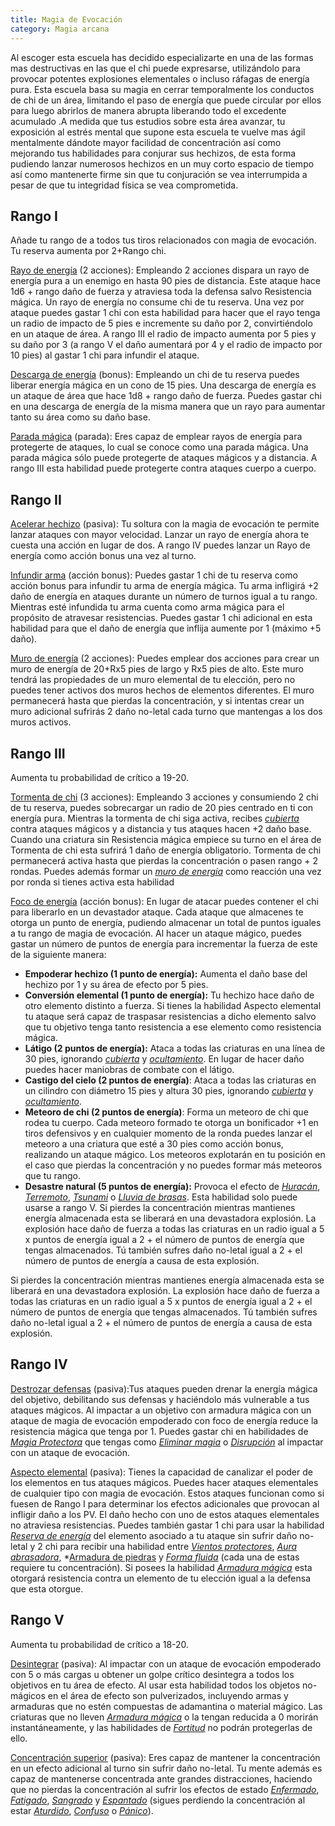 ```yaml
---
title: Magia de Evocación
category: Magia arcana
---
```


Al escoger esta escuela has decidido especializarte en una de las formas mas destructivas en las que el chi puede expresarse, utilizándolo para provocar potentes explosiones elementales o incluso ráfagas de energía pura. Esta escuela basa su magia en cerrar temporalmente los conductos de chi de un área, limitando el paso de energía que puede circular por ellos para luego abrirlos de manera abrupta liberando todo el excedente acumulado .A medida que tus estudios sobre esta área avanzar, tu exposición al estrés mental que supone esta escuela te vuelve mas ágil mentalmente dándote mayor facilidad de concentración así como mejorando tus habilidades para conjurar sus hechizos, de esta forma pudiendo lanzar numerosos hechizos en un muy corto espacio de tiempo así como mantenerte firme sin que tu conjuración se vea interrumpida a pesar de que tu integridad física se vea comprometida.

## Rango I

Añade tu rango de a todos tus tiros relacionados con magia de evocación. Tu reserva aumenta por 2+Rango chi.

<u>Rayo de energía</u> (2 acciones): Empleando 2 acciones dispara un rayo de energía pura a un enemigo en hasta 90 pies de distancia. Este ataque hace 1d6 + rango daño de fuerza y atraviesa toda la defensa salvo Resistencia mágica. Un rayo de energía no consume chi de tu reserva. Una vez por ataque puedes gastar 1 chi con esta habilidad para hacer que el rayo tenga un radio de impacto de 5 pies e incremente su daño por 2, convirtiéndolo en un ataque de área. A rango III el radio de impacto aumenta por 5 pies y su daño por 3 (a rango V el daño aumentará por 4 y el radio de impacto por 10 pies) al gastar 1 chi para infundir el ataque.

<u>Descarga de energía</u> (bonus): Empleando un chi de tu reserva puedes liberar energía mágica en un cono de 15 pies. Una descarga de energía es un ataque de área que hace 1d8 + rango daño de fuerza. Puedes gastar chi en una descarga de energía de la misma manera que un rayo para aumentar tanto su área como su daño base.

<u>Parada mágica</u> (parada): Eres capaz de emplear rayos de energía para protegerte de ataques, lo cual se conoce como una parada mágica. Una parada mágica sólo puede protegerte de ataques mágicos y a distancia. A rango III esta habilidad puede protegerte contra ataques cuerpo a cuerpo.

## Rango II

<u>Acelerar hechizo</u> (pasiva): Tu soltura con la magia de evocación te permite lanzar ataques con mayor velocidad. Lanzar un rayo de energía ahora te cuesta una acción en lugar de dos. A rango IV puedes lanzar un Rayo de energía como acción bonus una vez al turno.

<u>Infundir arma</u> (acción bonus): Puedes gastar 1 chi de tu reserva como acción bonus para infundir tu arma de energía mágica. Tu arma infligirá +2 daño de energía en ataques durante un número de turnos igual a tu rango. Mientras esté infundida tu arma cuenta como arma mágica para el propósito de atravesar resistencias. Puedes gastar 1 chi adicional en esta habilidad para que el daño de energía que inflija aumente por 1 (máximo +5 daño). 

<u>Muro de energía</u> (2 acciones): Puedes emplear dos acciones para crear un muro de energía de 20+Rx5 pies de largo y Rx5 pies de alto. Este muro tendrá las propiedades de un muro elemental de tu elección, pero no puedes tener activos dos muros hechos de elementos diferentes. El muro permanecerá hasta que pierdas la concentración, y si intentas crear un muro adicional sufrirás 2 daño no-letal cada turno que mantengas a los dos muros activos. 

## Rango III  

Aumenta tu probabilidad de crítico a 19-20. 

<u>Tormenta de chi</u> (3 acciones): Empleando 3 acciones y consumiendo 2 chi de tu reserva, puedes sobrecargar un radio de 20 pies centrado en ti con energía pura. Mientras la tormenta de chi siga activa, recibes *[cubierta](https://raldamain.com/rules/Reglas%20principales/reglas%20de%20combate.html#cubierta)* contra ataques mágicos y a distancia y tus ataques hacen +2 daño base. Cuando una criatura sin Resistencia mágica empiece su turno en el área de Tormenta de chi esta sufrirá 1 daño de energía obligatorio. Tormenta de chi permanecerá activa hasta que pierdas la concentración o pasen rango + 2 rondas. Puedes además formar un *[muro de energía](https://raldamain.com/rules/Rangos/Magia%20arcana/magia%20de%20evocacion.html#rango-ii)* como reacción una vez por ronda si tienes activa esta habilidad 

<u>Foco de energía</u> (acción bonus): En lugar de atacar puedes contener el chi para liberarlo en un devastador ataque. Cada ataque que almacenes te otorga un punto de energía, pudiendo almacenar un total de puntos iguales a tu rango de magia de evocación. Al hacer un ataque mágico, puedes gastar un número de puntos de energía para incrementar la fuerza de este de la siguiente manera: 

- **Empoderar hechizo (1 punto de energía):** Aumenta el daño base del hechizo por 1 y su área de efecto por 5 pies. 
- **Conversión elemental (1 punto de energía):** Tu hechizo hace daño de otro elemento distinto a fuerza. Si tienes la habilidad Aspecto elemental tu ataque será capaz de traspasar resistencias a dicho elemento salvo que tu objetivo tenga tanto resistencia a ese elemento como resistencia mágica.
- **Látigo (2 puntos de energía):** Ataca a todas las criaturas en una línea de 30 pies, ignorando *[cubierta](https://raldamain.com/rules/Reglas%20principales/reglas%20de%20combate.html#cubierta)* y *[ocultamiento](https://raldamain.com/rules/Reglas%20principales/reglas%20de%20combate.html#ocultamiento)*. En lugar de hacer daño puedes hacer maniobras de combate con el látigo.  
- **Castigo del cielo (2 puntos de energía)**: Ataca a todas las criaturas en un cilindro con diámetro 15 pies y altura 30 pies, ignorando *[cubierta](https://raldamain.com/rules/Reglas%20principales/reglas%20de%20combate.html#cubierta)* y *[ocultamiento](https://raldamain.com/rules/Reglas%20principales/reglas%20de%20combate.html#ocultamiento)*.   
- **Meteoro de chi (2 puntos de energía)**: Forma un meteoro de chi que rodea tu cuerpo. Cada meteoro formado te otorga un bonificador +1 en tiros defensivos y en cualquier momento de la ronda puedes lanzar el meteoro a una criatura que esté a 30 pies como acción bonus, realizando un ataque mágico. Los meteoros explotarán en tu posición en el caso que pierdas la concentración y no puedes formar más meteoros que tu rango. 
- **Desastre natural (5 puntos de energía):** Provoca el efecto de *[Huracán](https://raldamain.com/rules/Rangos/Elementalismo/magia%20de%20aire.html#rango-v)*, *[Terremoto](https://raldamain.com/rules/Rangos/Elementalismo/magia%20de%20tierra.html#rango-v)*, *[Tsunami](https://raldamain.com/rules/Rangos/Elementalismo/magia%20de%20agua.html#rango-v)* o *[Lluvia de brasas](https://raldamain.com/rules/Rangos/Elementalismo/magia%20de%20fuego.html#rango-v)*. Esta habilidad solo puede usarse a rango V. Si pierdes la concentración mientras mantienes energía almacenada esta se liberará en una devastadora explosión. La explosión hace daño de fuerza a todas las criaturas en un radio igual a 5 x puntos de energía igual a 2 + el número de puntos de energía que tengas almacenados. Tú también sufres daño no-letal igual a 2 + el número de puntos de energía a causa de esta explosión. 

Si pierdes la concentración mientras mantienes energía almacenada esta se liberará en una devastadora explosión. La explosión hace daño de fuerza a todas las criaturas en un radio igual a 5 x puntos de energía igual a 2 + el número de puntos de energía que tengas almacenados. Tú también sufres daño no-letal igual a 2 + el número de puntos de energía a causa de esta explosión.

## Rango IV  

<u>Destrozar defensas</u> (pasiva):Tus ataques pueden drenar la energía mágica del objetivo, debilitando sus defensas y haciéndolo más vulnerable a tus ataques mágicos. Al impactar a un objetivo con armadura mágica con un ataque de magia de evocación empoderado con foco de energía reduce la resistencia mágica que tenga por 1. Puedes gastar chi en habilidades de *[Magia Protectora](https://raldamain.com/rules/Rangos/Magia%20arcana/magia%20protectora.html)* que tengas como *[Eliminar magia](https://raldamain.com/rules/Rangos/Magia%20arcana/magia%20protectora.html#rango-ii)* o *[Disrupción](https://raldamain.com/rules/Rangos/Magia%20arcana/magia%20protectora.html#rango-i)* al impactar con un ataque de evocación. 

<u>Aspecto elemental</u> (pasiva): Tienes la capacidad de canalizar el poder de los elementos en tus ataques mágicos. Puedes hacer ataques elementales de cualquier tipo con magia de evocación. Estos ataques funcionan como si fuesen de Rango I para determinar los efectos adicionales que provocan al infligir daño a los PV. El daño hecho con uno de estos ataques elementales no atraviesa resistencias. Puedes también gastar 1 chi para usar la habilidad *[Reserva de energía](https://raldamain.com/rules/Rangos/Magia%20arcana/magia%20de%20evocacion.html#rango-i)* del elemento asociado a tu ataque sin sufrir daño no-letal y 2 chi para recibir una habilidad entre *[Vientos protectores](https://raldamain.com/rules/Rangos/Ascendencias/ascendencia%20de%20aire.html#rango-iii)*, *[Aura abrasadora](https://raldamain.com/rules/Rangos/Ascendencias/ascendencia%20de%20fuego.html#rango-iii)*, *[Armadura de piedras](https://raldamain.com/rules/Rangos/Ascendencias/ascendencia%20de%20tierra.html#rango-ii) y *[Forma fluida](https://raldamain.com/rules/Rangos/Ascendencias/ascendencia%20de%20agua.html#rango-iii)* (cada una de estas requiere tu concentración). Si posees la habilidad *[Armadura mágica](https://raldamain.com/rules/Rangos/Magia%20arcana/magia%20protectora.html#rango-ii)* esta otorgará resistencia contra un elemento de tu elección igual a la defensa que esta otorgue.  

## Rango V   

Aumenta tu probabilidad de crítico a 18-20. 

<u>Desintegrar</u> (pasiva): Al impactar con un ataque de evocación empoderado con 5 o más cargas u obtener un golpe crítico desintegra a todos los objetivos en tu área de efecto. Al usar esta habilidad todos los objetos no-mágicos en el área de efecto son pulverizados, incluyendo armas y armaduras que no estén compuestas de adamantina o material mágico. Las criaturas que no lleven *[Armadura mágica](https://raldamain.com/rules/Rangos/Magia%20arcana/magia%20protectora.html#rango-ii)* o la tengan reducida a 0 morirán instantáneamente, y las habilidades de *[Fortitud](https://raldamain.com/rules/Rangos/Combate/fortitud.html)* no podrán protegerlas de ello. 

<u>Concentración superior</u> (pasiva): Eres capaz de mantener la concentración en un efecto adicional al turno sin sufrir daño no-letal. Tu mente además es capaz de mantenerse concentrada ante grandes distracciones, haciendo que no pierdas la concentración al sufrir los efectos de estado *[Enfermado](https://raldamain.com/rules/Reglas%20principales/Efectos%20de%20estado.html#enfermada)*, *[Fatigado](https://raldamain.com/rules/Reglas%20principales/Efectos%20de%20estado.html#fatigada)*, *[Sangrado](https://raldamain.com/rules/Reglas%20principales/Efectos%20de%20estado.html#sangrado)* y *[Espantado](https://raldamain.com/rules/Reglas%20principales/Efectos%20de%20estado.html#espantada)* (sigues perdiendo la concentración al estar *[Aturdido](https://raldamain.com/rules/Reglas%20principales/Efectos%20de%20estado.html#aturdida)*, *[Confuso](https://raldamain.com/rules/Reglas%20principales/Efectos%20de%20estado.html#confundida)* o *[Pánico](https://raldamain.com/rules/Reglas%20principales/Efectos%20de%20estado.html#pánico)*). 
